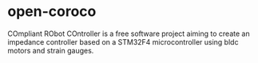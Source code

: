 open-coroco
===========

COmpliant RObot COntroller is a free software project aiming to create an impedance controller based on a STM32F4 microcontroller using bldc motors and strain gauges.
